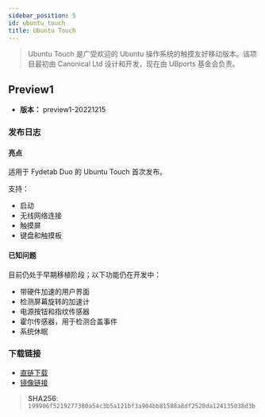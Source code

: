 ```yaml
---
sidebar_position: 5
id: ubuntu_touch
title: Ubuntu Touch
---
```

> Ubuntu Touch 是广受欢迎的 Ubuntu 操作系统的触摸友好移动版本。该项目最初由 Canonical Ltd 设计和开发，现在由 UBports 基金会负责。

## Preview1

- **版本：** preview1-20221215

### 发布日志

#### 亮点

适用于 Fydetab Duo 的 Ubuntu Touch 首次发布。

支持：

- 启动
- 无线网络连接
- 触摸屏
- 键盘和触摸板

#### 已知问题

目前仍处于早期移植阶段；以下功能仍在开发中：

- 带硬件加速的用户界面
- 检测屏幕旋转的加速计
- 电源按钮和指纹传感器
- 霍尔传感器，用于检测合盖事件
- 系统休眠

### 下载链接

- [直链下载](https://download.fydeos.io/fydetabduo/fydetab_duo-ubuntu-touch-update-20221215.img.xz)
- [镜像链接](  https://fydeos-my.sharepoint.cn/:u:/g/personal/fyde_fydeos_partner_onmschina_cn/ESxrzrwvhMpBpb7zh9FUE7gB85t2faXBNgVEF_8bs8Ph_A?e=d2kSps)

> **SHA256**: `199906f5219277380a54c3b5a121bf3a904bb81588a8df2520da124135038d3b`
